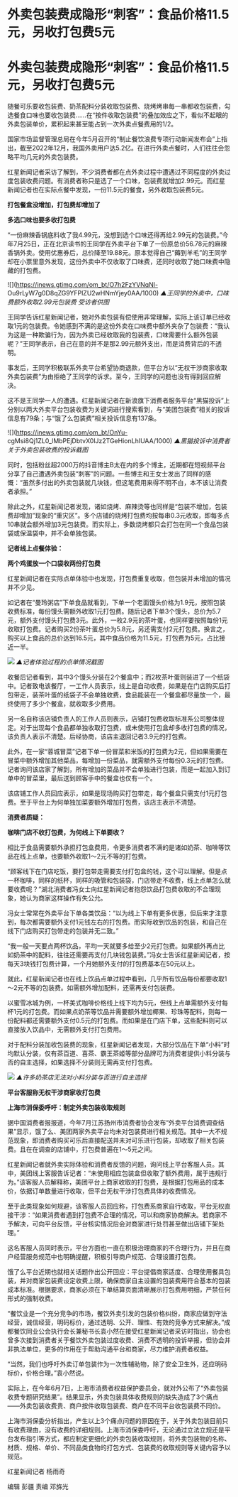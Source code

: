 # 外卖包装费成隐形“刺客”：食品价格11.5元，另收打包费5元

# 外卖包装费成隐形“刺客”：食品价格11.5元，另收打包费5元

随餐可乐要收包装费、奶茶配料分装收取包装费、烧烤烤串每一串都收包装费，勾选餐食口味也要收包装费……在“按件收取包装费”的叠加效应之下，看似不起眼的外卖包装单价，累积起来甚至能占到一次外卖点餐费用的1/2。

国家市场监督管理总局在今年5月召开的“制止餐饮浪费专项行动新闻发布会”上指出，截至2022年12月，我国外卖用户达5.2亿。在进行外卖点餐时，人们往往会忽略平均几元的外卖包装费。

红星新闻记者采访了解到，不少消费者都在点外卖过程中遭遇过不同程度的外卖过度包装收费问题。有消费者称只是选了一个口味，包装费就增加2.99元。而红星新闻记者也在实际点餐中发现，一份11.5元的餐食，另外收取包装费5元。

**打包餐盒没增加，打包费却增加了**

**多选口味也要多收打包费**

“一份麻辣香锅底料收了我4.99元，没想到选个口味还得再给2.99元的包装费。”今年7月25日，正在北京读书的王同学在外卖平台下单了一份原总价56.78元的麻辣香锅外卖。使用优惠券后，总价降至19.88元。原本觉得自己“薅到羊毛”的王同学却在小票里意外发现，这份外卖中不仅收取了口味费，还同时收取了她口味费中隐藏的打包费。

![](https://inews.gtimg.com/om_bt/O7h2FzYVNqNl-
Ou9rLyW7g0D8qZG9YFPlZU2wHNmYjey0AA/1000) _▲王同学的外卖中，口味费额外收取2.99元包装费 受访者供图_

王同学告诉红星新闻记者，她对外卖包装有偿使用非常理解，实际上该订单已经收取1元的包装费。令她感到不满的是这份外卖在口味费中额外夹杂了包装费：“我认为这是一种欺骗行为，因为外卖已经收取我的包装费，口味需要什么额外包装呢？”王同学表示，自己在意的并不是那2.99元额外支出，而是消费背后的不透明。

事发后，王同学积极联系外卖平台希望协商退款，但平台方以“无权干涉商家收取外卖包装费”为由拒绝了王同学的诉求。至今，王同学的问题也没有得到回应解决。

这不是王同学一人的遭遇。红星新闻记者在新浪旗下消费者服务平台“黑猫投诉”上分别以两大外卖平台包装收费为关键词进行搜索看到，与“美团包装费”相关的投诉信息有79条；与“饿了么包装费”相关投诉信息有137条。

![](https://inews.gtimg.com/om_bt/OnYu-
cgMsi8Qj1ZL0_lMbPEjDbtvX0lJz2TGeHionLhIUAA/1000) _▲黑猫投诉中消费者关于外卖包装收费的投诉截图_

同时，包括粉丝超2000万的抖音博主B太在内的多个博主，近期都在短视频平台分享了自己遭遇外卖包装“刺客”的问题。一些博主和王女士发出了同样的感慨：“虽然多付出的外卖包装就几块钱，但这笔费用来得不明不白，本不该让消费者承担。”

除此之外，红星新闻记者发现，诸如烧烤、麻辣烫等也同样是“包装不增加，包装费却增加”现象的“重灾区”。多个店铺的烧烤打包费均按每串0.3元收取，即每多点10串就会额外增加3元包装费。而实际上，多数烧烤都只会打包在同一个食品包装袋或保温袋中，并不会单独包装。

**记者线上点餐体验：**

**两个鸡蛋放一个口袋收两份打包费**

红星新闻记者在实际点单体验中也发现，打包费重复收取，但包装并未增加的情况并不少见。

如记者在“曼玲粥店”下单食品就看到，下单一个老面馒头价格为1.9元，按照包装收费标准，每份馒头需额外收取1元打包费。随后记者下单3个馒头，总价为5.7元，额外支付馒头打包费3元。此外，一枚2.9元的茶叶蛋，也同样要按照每份1元收取打包费。记者购买2份茶叶蛋总价为5.8元，另还需支付2元打包费。换言之，购买以上食品的总价达到16.5元，其中食品价格为11.5元，打包费为5元，占比接近一半。

![](https://inews.gtimg.com/om_bt/OsWE9XXcFgFWH4VPO_wuF9nw22ixtThDtEMIL1HSvObIoAA/1000)
_▲记者体验过程的点单情况截图_

收餐后记者看到，其中3个馒头分装在2个餐盒中；而2枚茶叶蛋则装进了一个纸袋中。记者致电该餐厅，一工作人员表示，线上是自动收费，如果是在门店购买后打包带走，装茶叶蛋的纸袋子不会单独收费，食品能装在一个餐盒都尽量放一个，最终使用了多少个餐盒，就收取多少费用。

另一名自称该店铺负责人的工作人员则表示，店铺打包费收取标准系公司整体规定。对于出现每个食品都单独收取打包费，或未使用打包盒却多收打包费的情况，该负责人表示不清楚。后经协商，该店主退回记者3.9元的打包费。

此外，在一家“蓉城冒菜”记者下单一份冒菜和米饭的打包费为2元，但如果需要在冒菜中额外增加其他菜品，每增加一份菜品，就需额外支付每份0.3元的打包费。记者询问该店家了解到，所有增加的菜品并不会单独进行包装，而是一起加入到订单中的冒菜里，最后送到顾客手中的餐盒也仅有一个。

该店铺工作人员回应表示，如果是现场购买打包带走，每个餐盒只需支付1元打包费。至于平台上为何单独加菜要额外增加打包费，该店主表示不清楚。

**消费者质疑：**

**咖啡门店不收打包费，为何线上下单要收？**

相比于食品需要额外承担打包盒费用，令更多消费者不满的是诸如奶茶、咖啡等饮品在线上点单，也要额外收取1～2元不等的打包费。

“顾客线下在门店吃饭，要打包带走需要支付打包盒的钱，这个可以理解。但是点一杯咖啡，同样的纸杯，同样的吸管和包装袋，门店带走不收费，线上点单怎么就要收费呢？”湖北消费者冯女士向红星新闻记者抱怨饮品打包费收取的不合理现象，她认为商家这样操作有失公允。

冯女士常常在外卖平台下单各类饮品：“以为线上下单有更多优惠，但后来才注意到，每次都需要额外支付1元钱左右的打包费。而实际收到饮品的包装，和自己在线下门店购买打包带走的包装并无二致。”

“我一般一天要点两杯饮品，平均一天就要多给至少2元打包费。如果额外再点比如奶茶中的配料，往往还需要再支付几块钱包装费。”冯女士告诉红星新闻记者，按每天3块钱打包费计算，一个月她额外支付的打包费基本在50元以上。

就此，红星新闻记者也在线上饮品点单过程中看到，几乎所有饮品每份都要收取1～2元不等的包装费。如需额外增加配料，还需再支付包装费。

以蜜雪冰城为例，一杯美式咖啡价格线上线下均为5元，但线上点单需额外支付每杯1元的打包费。而如果点奶茶等饮品并需要额外增加椰果、珍珠等配料，则每一份配料都还需要额外支付0.5元的打包费。而如果是在门店下单，这些配料则可以直接放入饮品中，无需额外支付打包费用。

对于配料分装加收包装费的现象，红星新闻记者发现，大部分饮品在下单“小料”时均默认分装，仅有茶百道、喜茶、霸王茶姬等部分品牌可为消费者提供小料分装与否的自主选择，如果选择不分装则无需再支付打包费。

![](https://inews.gtimg.com/om_bt/OrW6Rf8Ax6feTH4nZumANRoowTAjeSIeIc6IjREtrI6QwAA/1000)
_▲许多奶茶店无法对小料分装与否进行自主选择_

**平台客服称无权干涉商家收打包费**

**上海市消保委呼吁：制定外卖包装收取规则**

据中国消费者报报道，今年7月江苏扬州市消费者协会发布“外卖平台消费调查结果”显示，饿了么、美团两家外卖平台均未对包装费进行相关规范。其中一大不规范现象，即消费者购买可乐后直接配送并未对可乐进行包装，却收取了相关包装费。且在在调查的店铺中，打包费普遍在1～5元之间。

红星新闻记者就外卖实际体验和消费者反馈的问题，询问线上平台客服人员。其中，美团线上客服告诉记者：“未使用相应包装盒但收取了额外费用，属于违规行为。”该客服人员解释称，美团平台上商家收取的打包费，是根据打包用品的成本价，依据订单数量进行收取，但平台无权干涉打包费具体的收费情况。

至于此类现象如何规避，该客服人员回应称，打包费系商家自行收取，平台无权直接干涉：“如果消费者遇到打包费不合理的情况，可以和商家协商解决。若商家不予解决，可向平台反馈，平台核实情况后会对商家进行处罚甚至做出店铺下架处理。”

这名客服人员同时表示，平台方面也一直在积极治理商家的不合理行为，并且在商户经营服务规范中也明确提醒，积极引导商户规范、合理设置打包费。

饿了么平台近期也就相关话题作出公开回应：平台提倡商家适度、合理使用餐具包装，并对商家包装费设定收费上限，确保商家自主设置的包装费用符合基本的包装成本标准。根据要求，商家必须在下单结算页面清晰展示打包费用明细，严禁任何形式的强制收费。

“餐饮业是一个充分竞争的市场，餐饮外卖引发的包装价格纠纷，商家应做到守法经营，诚信经营，明码标价，通过透明、公开、理性、有效的竞争方式来解决。”成都餐饮同业公会执行会长兼秘书长袁小然在接受红星新闻记者采访时指出，协会也曾多次接到消费者关于餐饮外卖包装过度收费、消费不透明的投诉举报，但协会并非执法单位，更多的作用在于帮助沟通平台和商家，尽力维护消费者权益。

“当然，我们也呼吁外卖订单包装作为一次性辅助物，除了安全卫生外，还应明码标价，价格合理。”袁小然说。

实际上，在今年6月7日，上海市消费者权益保护委员会，就对外公布了“外卖包装收费专题研究结果”。结果显示，外卖包装具体收费规则的缺失造成了3个痛点——外卖包装收费贵、商户按件收取包装费、商户在不同平台收包装费不同价。

上海市消保委分析指出，产生以上3个痛点问题的原因在于，关于外卖包装目前只有收费理由，没有收费的详细规则。上海市消保委呼吁，无论通过立法立规还是平台发布指引等方式，都应制定更细化的外卖包装收取规则，将外卖包装物的名称、材质、规格、单价、不同品类食物的打包方式、包装费的收取规则等关键内容予以规范。

红星新闻记者 杨雨奇

编辑 彭疆 责编 邓旆光

